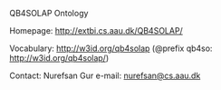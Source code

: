 QB4SOLAP Ontology

Homepage: http://extbi.cs.aau.dk/QB4SOLAP/

Vocabulary: http://w3id.org/qb4solap (@prefix qb4so: http://w3id.org/qb4solap/)

Contact: Nurefsan Gur e-mail: nurefsan@cs.aau.dk
